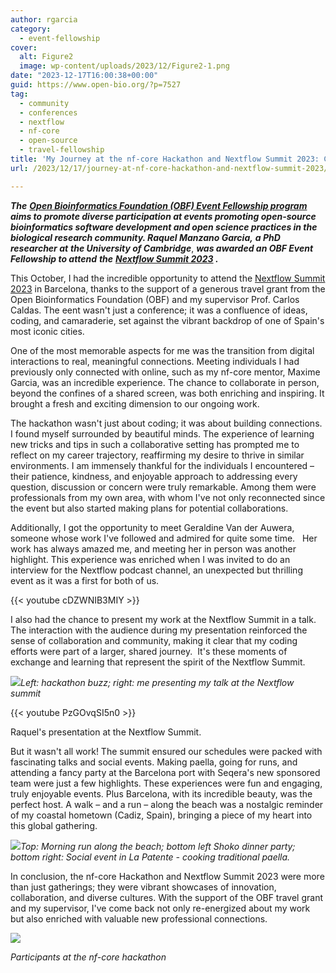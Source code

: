 ```yaml
---
author: rgarcia
category:
  - event-fellowship
cover:
  alt: Figure2
  image: wp-content/uploads/2023/12/Figure2-1.png
date: "2023-12-17T16:00:38+00:00"
guid: https://www.open-bio.org/?p=7527
tag:
  - community
  - conferences
  - nextflow
  - nf-core
  - open-source
  - travel-fellowship
title: 'My Journey at the nf-core Hackathon and Nextflow Summit 2023: Coding and Community'
url: /2023/12/17/journey-at-nf-core-hackathon-and-nextflow-summit-2023/

---
```

**_The_** [**_Open Bioinformatics Foundation (OBF) Event Fellowship program_**](/travel-awards) **_aims to promote diverse participation at events promoting open-source bioinformatics software development and open science practices in the biological research community. Raquel Manzano Garcia,_** _**a PhD researcher at**_ _**the University of Cambridge**_, **_was awarded an OBF Event Fellowship to attend_** _**the**_ **_[Nextflow Summit 2023](https://summit.nextflow.io/barcelona/) ._**

This October, I had the incredible opportunity to attend the [Nextflow Summit 2023](https://summit.nextflow.io/barcelona/) in Barcelona, thanks to the support of a generous travel grant from the Open Bioinformatics Foundation (OBF) and my supervisor Prof. Carlos Caldas. The eent wasn't just a conference; it was a confluence of ideas, coding, and camaraderie, set against the vibrant backdrop of one of Spain's most iconic cities.

One of the most memorable aspects for me was the transition from digital interactions to real, meaningful connections. Meeting individuals I had previously only connected with online, such as my nf-core mentor, Maxime Garcia, was an incredible experience. The chance to collaborate in person, beyond the confines of a shared screen, was both enriching and inspiring. It brought a fresh and exciting dimension to our ongoing work.

The hackathon wasn't just about coding; it was about building connections. I found myself surrounded by beautiful minds. The experience of learning new tricks and tips in such a collaborative setting has prompted me to reflect on my career trajectory, reaffirming my desire to thrive in similar environments. I am immensely thankful for the individuals I encountered – their patience, kindness, and enjoyable approach to addressing every question, discussion or concern were truly remarkable. Among them were professionals from my own area, with whom I've not only reconnected since the event but also started making plans for potential collaborations.

Additionally, I got the opportunity to meet Geraldine Van der Auwera, someone whose work I've followed and admired for quite some time.   Her work has always amazed me, and meeting her in person was another highlight. This experience was enriched when I was invited to do an interview for the Nextflow podcast channel, an unexpected but thrilling event as it was a first for both of us.

{{< youtube cDZWNIB3MIY >}}

I also had the chance to present my work at the Nextflow Summit in a talk. The interaction with the audience during my presentation reinforced the sense of collaboration and community, making it clear that my coding efforts were part of a larger, shared journey.  It's these moments of exchange and learning that represent the spirit of the Nextflow Summit.

![](wp-content/uploads/2023/12/Combined_34-1024x460.png)_Left: hackathon buzz; right: me presenting my talk at the Nextflow summit_

{{< youtube PzGOvqSI5n0 >}}

Raquel's presentation at the Nextflow Summit.

But it wasn't all work! The summit ensured our schedules were packed with fascinating talks and social events. Making paella, going for runs, and attending a fancy party at the Barcelona port with Seqera's new sponsored team were just a few highlights. These experiences were fun and engaging, truly enjoyable events. Plus Barcelona, with its incredible beauty, was the perfect host. A walk – and a run – along the beach was a nostalgic reminder of my coastal hometown (Cadiz, Spain), bringing a piece of my heart into this global gathering.

![](wp-content/uploads/2023/12/Combined_3-1-1024x807.png)_Top: Morning run along the beach; bottom left Shoko dinner party; bottom right: Social event in La Patente - cooking traditional paella._

In conclusion, the nf-core Hackathon and Nextflow Summit 2023 were more than just gatherings; they were vibrant showcases of innovation, collaboration, and diverse cultures. With the support of the OBF travel grant and my supervisor, I've come back not only re-energized about my work but also enriched with valuable new professional connections.

![](wp-content/uploads/2023/12/Figure6.png)

_Participants at the nf-core hackathon_
